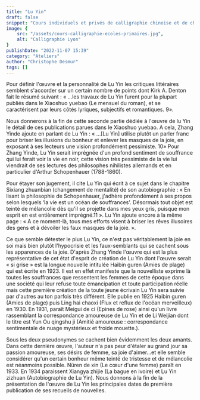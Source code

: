 ```yaml
---
title: "Lu Yin"
draft: false
snippet: "Cours individuels et privés de calligraphie chinoise et de chinois."
image: {
    src: "/assets/cours-calligraphie-ecoles-primaires.jpg",
    alt: "Calligraphie Lyon"
}
publishDate: "2022-11-07 15:39"
category: "Ateliers"
author: "Christophe Desmur"
tags: []
---
```



Pour définir l'œuvre et la personnalité de Lu Yin les critiques littéraires semblent s'accorder sur un certain nombre de points dont Kirk A. Denton fait le résumé suivant : « …les travaux de Lu Yin furent pour la plupart publiés dans le Xiaoshuo yuebao (Le mensuel du roman), et se caractérisent par leurs côtés lyriques, subjectifs et romantiques. 9».

Nous donnerons à la fin de cette seconde partie dédiée à l'œuvre de lu Yin le détail de ces publications parues dans le Xiaoshuo yuebao. A cela, Zhang Yinde ajoute en parlant de Lu Yin : « …\[Lu Yin\] utilise plutôt un parler franc pour briser les illusions du bonheur et enlever les masques de la joie, en exposant à ses lecteurs une vision profondément pessimiste. 10» Pour Zhang Yinde, Lu Yin serait imprégnée d'un profond sentiment de souffrance qui lui ferait voir la vie en noir, cette vision très pessimiste de la vie lui viendrait de ses lectures des philosophes nihilistes allemands et en particulier d'Arthur Schopenhauer (1788-1860).

Pour étayer son jugement, il cite Lu Yin qui écrit à ce sujet dans le chapitre Sixiang zhuanbian (changement de mentalité) de son autobiographie : « En lisant la philosophie de Schopenhauer, j'adhère profondément à ses propos selon lesquels ‘la vie est un océan de souffrances'. Désormais tout objet est teinté de mélancolie dès qu'il se projette dans mes yeux gris, puisque mon esprit en est entièrement imprégné.11 ». Lu Yin ajoute encore à la même page : « A ce moment-là, tous mes efforts visent à briser les rêves illusoires des gens et à dévoiler les faux masques de la joie. ».

Ce que semble détester le plus Lu Yin, ce n'est pas véritablement la joie en soi mais bien plutôt l'hypocrisie et les faux-semblants qui se cachent sous les apparences de la joie. D'après Zhang Yinde l'œuvre qui est la plus représentative de cet état d'esprit de création de Lu Yin dont l'œuvre serait « si grise » est la longue nouvelle intitulée Haibin guren (Amies de plage) qui est écrite en 1923. Il est en effet manifeste que la nouvelliste exprime là toutes les souffrances que ressentent les femmes de cette époque dans une société qui leur refuse toute émancipation et toute participation réelle mais cette première création de la toute jeune écrivain Lu Yin sera suivie par d'autres au ton parfois très différent. Elle publie en 1925 Haibin guren (Amies de plage) puis Ling hai chaoxi (Flux et reflux de l'océan merveilleux) en 1930. En 1931, paraît Meigui de ci (Epines de rose) ainsi qu'un livre rassemblant la correspondance amoureuse de Lu Yin et de Li Weijian dont le titre est Yun Ou qingshu ji (Amitié amoureuse : correspondance sentimentale de nuage mystérieux et froide mouette.).

Sous les deux pseudonymes se cachent bien évidemment les deux amants. Dans cette dernière œuvre, l'auteur n'a pas peur d'étaler au grand jour sa passion amoureuse, ses désirs de femme, sa joie d'aimer…et elle semble considérer qu'un certain bonheur même teinté de tristesse et de mélancolie est néanmoins possible. Nüren de xin (Le cœur d'une femme) paraît en 1933. En 1934 paraissent Xiangya zhijie (La bague en ivoire) et Lu Yin zizhuan (Autobiographie de Lu Yin). Nous donnons à la fin de la présentation de l'œuvre de Lu Yin les principales dates de première publication de ses recueils de nouvelles.
